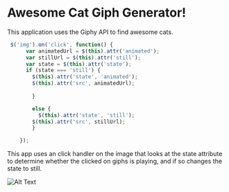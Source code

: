 # Awesome Cat Giph Generator!

This application uses the Giphy API to find awesome cats. 

```javascript
 $('img').on('click', function() {
      var animatedUrl = $(this).attr('animated');
      var stillUrl = $(this).attr('still');
      var state = $(this).attr('state');
      if (state === 'still') {
        $(this).attr('state', 'animated');
        $(this).attr('src', animatedUrl);
          
        }

        else {
          $(this).attr('state', 'still');
        $(this).attr('src', stillUrl);
        }

    });
```

This app uses an click handler on the image that looks at the state attribute to determine whether the clicked on giphs is playing, and if so changes the state to still.

![Alt Text](https://media.giphy.com/media/vFKqnCdLPNOKc/giphy.gif)